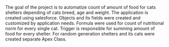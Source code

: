 
The goal of the project is to automatize count of amount of food for cats shelters depending of cats breed, age and weight. The application is created using salesforce. Objects and its fields were created and customized by application needs. Formula were used for count of nutritional norm for every single cat. Trigger is responsible for summing amount of food for every shelter. For random generation shelters and its cats were created separate Apex Class.   
